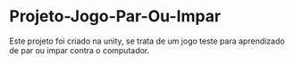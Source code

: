 # Projeto-Jogo-Par-Ou-Impar
Este projeto foi criado na unity, se trata de um jogo teste para aprendizado de par ou impar contra o computador.

